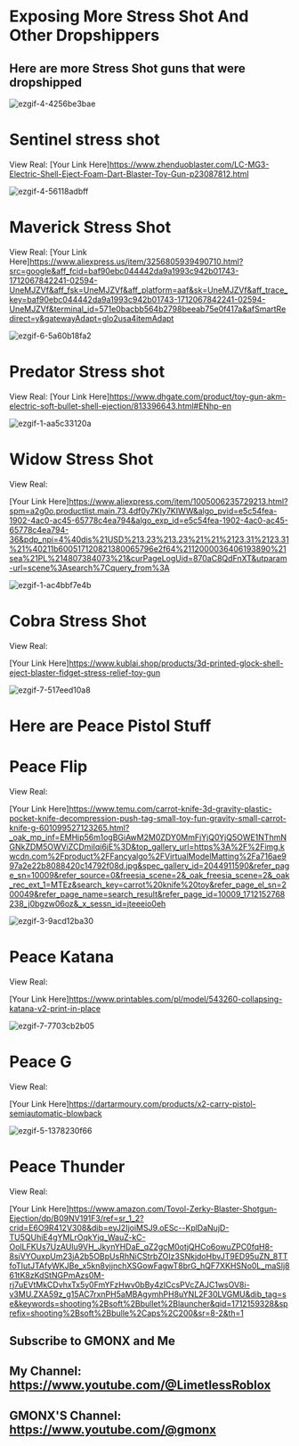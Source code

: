 # Exposing More Stress Shot And Other Dropshippers
## Here are more Stress Shot guns that were dropshipped


![ezgif-4-4256be3bae](https://github.com/StressShotExposer/Exposing-More-Stress-Shot/assets/165801377/2862ffc4-06a4-48ba-8fda-9e9f9d9381dc)



# Sentinel stress shot
View Real:
[Your Link Here]https://www.zhenduoblaster.com/LC-MG3-Electric-Shell-Eject-Foam-Dart-Blaster-Toy-Gun-p23087812.html




![ezgif-4-56118adbff](https://github.com/StressShotExposer/Exposing-More-Stress-Shot/assets/165801377/41317356-7537-4b72-9476-57f4dc6c5950)




# Maverick Stress Shot




View Real:
[Your Link Here]https://www.aliexpress.us/item/3256805939490710.html?src=google&aff_fcid=baf90ebc044442da9a1993c942b01743-1712067842241-02594-UneMJZVf&aff_fsk=UneMJZVf&aff_platform=aaf&sk=UneMJZVf&aff_trace_key=baf90ebc044442da9a1993c942b01743-1712067842241-02594-UneMJZVf&terminal_id=571e0bacbb564b2798beeab75e0f417a&afSmartRedirect=y&gatewayAdapt=glo2usa4itemAdapt




![ezgif-6-5a60b18fa2](https://github.com/StressShotExposer/Exposing-More-Stress-Shot/assets/165801377/b6d08c50-d023-4723-9d1e-14f8fbb0fa93)



# Predator Stress shot



View Real:
[Your Link Here]https://www.dhgate.com/product/toy-gun-akm-electric-soft-bullet-shell-ejection/813396643.html#ENhp-en







![ezgif-1-aa5c33120a](https://github.com/StressShotExposer/Exposing-More-Stress-Shot/assets/165801377/c9cd3a53-1a8a-47ad-8da3-34f7658ea202)






# Widow Stress Shot


View Real:


[Your Link Here]https://www.aliexpress.com/item/1005006235729213.html?spm=a2g0o.productlist.main.73.4df0y7KIy7KIWW&algo_pvid=e5c54fea-1902-4ac0-ac45-65778c4ea794&algo_exp_id=e5c54fea-1902-4ac0-ac45-65778c4ea794-36&pdp_npi=4%40dis%21USD%213.23%213.23%21%21%2123.31%2123.31%21%40211b600517120821380065796e2f64%2112000036406193890%21sea%21PL%214807384073%21&curPageLogUid=870aC8QdFnXT&utparam-url=scene%3Asearch%7Cquery_from%3A



![ezgif-1-ac4bbf7e4b](https://github.com/StressShotExposer/Exposing-More-Stress-Shot/assets/165801377/d7a5b414-d439-4975-b0b8-caf16d9b5640)






# Cobra Stress Shot


View Real:

[Your Link Here]https://www.kublai.shop/products/3d-printed-glock-shell-eject-blaster-fidget-stress-relief-toy-gun





![ezgif-7-517eed10a8](https://github.com/StressShotExposer/Exposing-More-Stress-Shot/assets/165801377/10f29817-d550-4d88-849c-4bffc989446a)



# Here are Peace Pistol Stuff



# Peace Flip




View Real:



[Your Link Here]https://www.temu.com/carrot-knife-3d-gravity-plastic-pocket-knife-decompression-push-tag-small-toy-fun-gravity-small-carrot-knife-g-601099527123265.html?_oak_mp_inf=EMHip56m1ogBGiAwM2M0ZDY0MmFjYjQ0YjQ5OWE1NThmNGNkZDM5OWViZCDmiIqi6jE%3D&top_gallery_url=https%3A%2F%2Fimg.kwcdn.com%2Fproduct%2FFancyalgo%2FVirtualModelMatting%2Fa716ae997a2e22b8088420c14792f08d.jpg&spec_gallery_id=2044911590&refer_page_sn=10009&refer_source=0&freesia_scene=2&_oak_freesia_scene=2&_oak_rec_ext_1=MTEz&search_key=carrot%20knife%20toy&refer_page_el_sn=200049&refer_page_name=search_result&refer_page_id=10009_1712152768238_j0bgzw06oz&_x_sessn_id=jteeeio0eh





![ezgif-3-9acd12ba30](https://github.com/StressShotExposer/Exposing-More-Stress-Shot/assets/165801377/896c8485-0fd3-406f-8740-52b9a5b28253)





# Peace Katana





View Real:




[Your Link Here]https://www.printables.com/pl/model/543260-collapsing-katana-v2-print-in-place




![ezgif-7-7703cb2b05](https://github.com/StressShotExposer/Exposing-More-Stress-Shot/assets/165801377/d6d4c3df-e5e0-4f1a-acc5-3c9f5b435b47)





# Peace G






View Real:




[Your Link Here]https://dartarmoury.com/products/x2-carry-pistol-semiautomatic-blowback





![ezgif-5-1378230f66](https://github.com/StressShotExposer/Exposing-More-Stress-Shot/assets/165801377/521430b4-fc96-40a0-bfe3-741ddb2c28fc)






# Peace Thunder



View Real:



[Your Link Here]https://www.amazon.com/Tovol-Zerky-Blaster-Shotgun-Ejection/dp/B09NV191F3/ref=sr_1_2?crid=E6O9R412V308&dib=eyJ2IjoiMSJ9.oESc--KplDaNujD-TU5QUhiE4gYMLrOqkYjq_WauZ-kC-OolLFKUs7UzAUlu9VH_JkynYHDaE_qZ2gcM0otjQHCo6owuZPC0fqH8-8siVYOuxpUm23jA2b5OBpUsRhNiCStrbZOIz3SNkjdoHbvJT9ED95uZN_8TTfoTIutJTAfyWKJBe_x5kn8yjjnchXSGowFagwT8brG_hQF7XKHSNo0L_maSlj861tK8zKdStNGPmAzs0M-rj7uEVtMkCDvhxTx5y0FmYFzHwv0bBy4zICcsPVcZAJC1wsOV8i-v3MU.ZXA59z_g15AC7rxnPH5aMBAgymhPH8uYNL2F30LVGMU&dib_tag=se&keywords=shooting%2Bsoft%2Bbullet%2Blauncher&qid=1712159328&sprefix=shooting%2Bsoft%2Bbulle%2Caps%2C200&sr=8-2&th=1







## Subscribe to GMONX and Me





 ## My Channel: https://www.youtube.com/@LimetlessRoblox








## GMONX'S Channel: https://www.youtube.com/@gmonx
